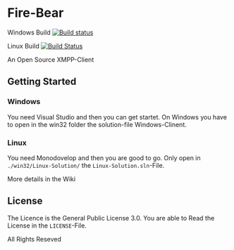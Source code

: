 # Fire-Bear

Windows Build [![Build status](https://ci.appveyor.com/api/projects/status/9pmji9ii45kb3wkv/branch/master?svg=true)](https://ci.appveyor.com/project/TheMHMoritz3/fire-bear/branch/master)

Linux Build [![Build Status](https://travis-ci.org/TheMHMoritz3/Fire-Bear.svg?branch=master)](https://travis-ci.org/TheMHMoritz3/Fire-Bear)

An Open Source XMPP-Client

## Getting Started
### Windows
You need Visual Studio and then you can get startet. On Windows you have to open in the win32 folder the solution-file Windows-Clinent.

### Linux
You need Monodovelop and then you are good to go. Only open in `./win32/Linux-Solution/` the `Linux-Solution.sln`-File.

More details in the Wiki 

## License
The Licence is the General Public License 3.0. You are able to Read the License in the `LICENSE`-File.

All Rights Reseved

